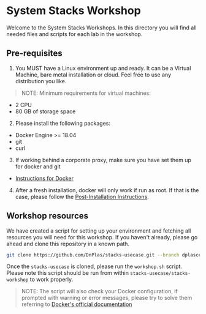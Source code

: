 # System Stacks Workshop

Welcome to the System Stacks Workshops. In this directory you will find all needed files and scripts for each lab in the workshop.

## Pre-requisites

1. You MUST have a Linux environment up and ready. It can be a Virtual Machine, bare metal installation or cloud. Feel free to use any distribution you like.
>NOTE: Minimum requirements for virtual machines:

* 2 CPU
* 80 GB of storage space	

2. Please install the following packages:

* Docker Engine >= 18.04
* git
* curl

3. If working behind a corporate proxy, make sure you have set them up for docker and git

* [Instructions for Docker](https://docs.docker.com/network/proxy/)

4. After a fresh installation, docker will only work if run as root. If that is the case, please follow the [Post-Installation Instructions](https://docs.docker.com/engine/install/linux-postinstall/).

## Workshop resources

We have created a script for setting up your environment and fetching all resources you will need for this workshop.
If you haven't already, please go ahead and clone this repository in a known path.

```bash
git clone https://github.com/DnPlas/stacks-usecase.git --branch dplascen/stacks-workshop
```

Once the `stacks-usecase` is cloned, please run the `workshop.sh` script. Please note this script should be run from within `stacks-usecase/stacks-workshop` to work properly.

>NOTE: The script will also check your Docker configuration, if prompted with warning or error messages, please try to solve them referring to [Docker's official documentation](https://docs.docker.com/)

